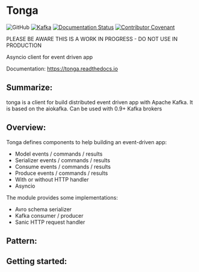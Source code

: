 # **Tonga**

![GitHub](https://img.shields.io/github/license/Qotto/tonga.svg?style=for-the-badge)
[![Kafka](https://img.shields.io/static/v1.svg?label=kafka&message=1.0,%200.11,%200.10,%200.9&color=green&style=for-the-badge&logo=appveyor)](https://kafka.apache.org)
[![Documentation Status](https://readthedocs.org/projects/tonga/badge/?version=latest&style=for-the-badge)](https://tonga.readthedocs.io/en/latest/)
[![Contributor Covenant](https://img.shields.io/badge/Contributor%20Covenant-v1.4%20adopted-ff69b4.svg?style=for-the-badge)](code-of-conduct.md)

PLEASE BE AWARE THIS IS A WORK IN PROGRESS - DO NOT USE IN PRODUCTION

Asyncio client for event driven app

Documentation: https://tonga.readthedocs.io

## Summarize:

tonga is a client for build distributed event driven app with Apache Kafka. It is based on the aiokafka.
Can be used with 0.9+ Kafka brokers

## Overview: 

Tonga defines components to help building an event-driven app:

* Model events / commands / results
* Serializer events / commands / results
* Consume events / commands / results
* Produce events / commands / results
* With or without HTTP handler
* Asyncio

The module provides some implementations:

* Avro schema serializer
* Kafka consumer / producer
* Sanic HTTP request handler


## Pattern:


## Getting started:
